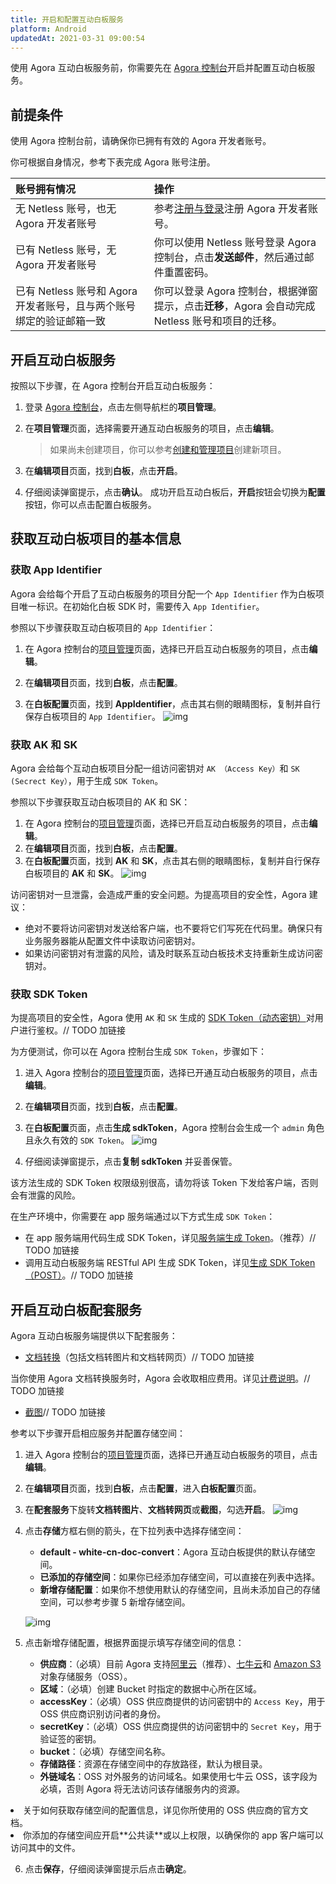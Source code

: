 ```yaml
---
title: 开启和配置互动白板服务
platform: Android
updatedAt: 2021-03-31 09:00:54
---
```


使用 Agora 互动白板服务前，你需要先在 [Agora 控制台](https://console.agora.io/#onboarding)开启并配置互动白板服务。

## 前提条件

使用 Agora 控制台前，请确保你已拥有有效的 Agora 开发者账号。

你可根据自身情况，参考下表完成 Agora 账号注册。

| 账号拥有情况                                                         | 操作                                                                                                                      |
| :------------------------------------------------------------------- | :------------------------------------------------------------------------------------------------------------------------ |
| 无 Netless 账号，也无 Agora 开发者账号                               | 参考[注册与登录](https://docs.agora.io/cn/AgoraPlatform/sign_in_and_sign_up?platform=AllPlatforms)注册 Agora 开发者账号。 |
| 已有 Netless 账号，无 Agora 开发者账号                               | 你可以使用 Netless 账号登录 Agora 控制台，点击**发送邮件**，然后通过邮件重置密码。                                        |
| 已有 Netless 账号和 Agora 开发者账号，且与两个账号绑定的验证邮箱一致 | 你可以登录 Agora 控制台，根据弹窗提示，点击**迁移**，Agora 会自动完成 Netless 账号和项目的迁移。                          |

## 开启互动白板服务

按照以下步骤，在 Agora 控制台开启互动白板服务：

1. 登录 [Agora 控制台](https://console.agora.io/)，点击左侧导航栏的**项目管理**。

2. 在**项目管理**页面，选择需要开通互动白板服务的项目，点击**编辑**。
   > 如果尚未创建项目，你可以参考[创建和管理项目](https://docs.agora.io/cn/AgoraPlatform/manage_projects?platform=AllPlatforms)创建新项目。
3. 在**编辑项目**页面，找到**白板**，点击**开启**。
4. 仔细阅读弹窗提示，点击**确认**。
   成功开启互动白板后，**开启**按钮会切换为**配置**按钮，你可以点击配置白板服务。

## 获取互动白板项目的基本信息

### 获取 App Identifier

Agora 会给每个开启了互动白板服务的项目分配一个 `App Identifier` 作为白板项目唯一标识。在初始化白板 SDK 时，需要传入 `App Identifier`。

参照以下步骤获取互动白板项目的 `App Identifier`：

1. 在 Agora 控制台的[项目管理](https://console.agora.io/projects)页面，选择已开启互动白板服务的项目，点击**编辑**。

2. 在**编辑项目**页面，找到**白板**，点击**配置**。

3. 在**白板配置**页面，找到 **AppIdentifier**，点击其右侧的眼睛图标，复制并自行保存白板项目的 `App Identifier`。
   ![img](https://confluence.agoralab.co/download/attachments/724799345/%E8%8E%B7%E5%8F%96%20App%20Identifier.png?version=1&modificationDate=1616479142269&api=v2)

### 获取 AK 和 SK

Agora 会给每个互动白板项目分配一组访问密钥对 `AK （Access Key）`和 `SK (Secrect Key）`，用于生成 `SDK Token`。

参照以下步骤获取互动白板项目的 AK 和 SK：

1. 在 Agora 控制台的[项目管理](https://console.agora.io/projects)页面，选择已开启互动白板服务的项目，点击**编辑**。
2. 在**编辑项目**页面，找到**白板**，点击**配置**。
3. 在**白板配置**页面，找到 **AK** 和 **SK**，点击其右侧的眼睛图标，复制并自行保存白板项目的 **AK** 和 **SK**。
   ![img](https://confluence.agoralab.co/download/attachments/724799345/%E5%A4%8D%E5%88%B6%20AK%20%E5%92%8C%20SK.png?version=1&modificationDate=1616479635301&api=v2)

<div class="alert note">访问密钥对一旦泄露，会造成严重的安全问题。为提高项目的安全性，Agora 建议：

- 绝对不要将访问密钥对发送给客户端，也不要将它们写死在代码里。确保只有业务服务器能从配置文件中读取访问密钥对。
- 如果访问密钥对有泄露的风险，请及时联系互动白板技术支持重新生成访问密钥对。</div>

### 获取 SDK Token

为提高项目的安全性，Agora 使用 `AK` 和 `SK` 生成的 [SDK Token（动态密钥）](https://confluence.agoralab.co/pages/viewpage.action?pageId=719455830#id-5.1互动白板Token-SDKToken)对用户进行鉴权。// TODO 加链接

为方便测试，你可以在 Agora 控制台生成 `SDK Token`，步骤如下：

1. 进入 Agora 控制台的[项目管理](https://console.agora.io/projects)页面，选择已开通互动白板服务的项目，点击**编辑**。

2. 在**编辑项目**页面，找到**白板**，点击**配置**。

3. 在**白板配置**页面，点击**生成 sdkToken**，Agora 控制台会生成一个 `admin` 角色且永久有效的 `SDK Token`。
   ![img](https://confluence.agoralab.co/download/attachments/724799345/%E7%94%9F%E6%88%90%20SDKToken.png?version=1&modificationDate=1616479816458&api=v2)

4. 仔细阅读弹窗提示，点击**复制 sdkToken** 并妥善保管。

<div class="alert note">该方法生成的 SDK Token 权限级别很高，请勿将该 Token 下发给客户端，否则会有泄露的风险。</div>

在生产环境中，你需要在 app 服务端通过以下方式生成 `SDK Token`：

- 在 app 服务端用代码生成 SDK Token，详见[服务端生成 Token](https://confluence.agoralab.co/pages/viewpage.action?pageId=713688237)。（推荐）// TODO 加链接
- 调用互动白板服务端 RESTful API 生成 SDK Token，详见[生成 SDK Token （POST）](https://confluence.agoralab.co/pages/viewpage.action?pageId=711052694#id-4.1互动白板服务端RESTfulAPI-生成SDKToken（POST）postsdktoken)。// TODO 加链接

## 开启互动白板配套服务

Agora 互动白板服务端提供以下配套服务：

- [文档转换](https://confluence.agoralab.co/pages/viewpage.action?pageId=719455841)（包括文档转图片和文档转网页）// TODO 加链接

当你使用 Agora 文档转换服务时，Agora 会收取相应费用。详见[计费说明](https://confluence.agoralab.co/pages/viewpage.action?pageId=721397156)。// TODO 加链接

- [截图](https://confluence.agoralab.co/pages/viewpage.action?pageId=711052694#id-4.1互动白板服务端RESTfulAPI-截图管理)// TODO 加链接

参考以下步骤开启相应服务并配置存储空间：

1. 进入 Agora 控制台的[项目管理](https://console.agora.io/projects)页面，选择已开通互动白板服务的项目，点击**编辑**。

2. 在**编辑项目**页面，找到**白板**，点击**配置**，进入**白板配置**页面。

3. 在**配套服务**下旋转**文档转图片**、**文档转网页**或**截图**，勾选**开启**。
   ![img](https://confluence.agoralab.co/download/attachments/724799345/%E5%BC%80%E5%90%AF%E6%96%87%E6%A1%A3%E8%BD%AC%E5%9B%BE%E7%89%87.png?version=1&modificationDate=1616480799922&api=v2)

4. 点击**存储**方框右侧的箭头，在下拉列表中选择存储空间：

   - **default - white-cn-doc-convert**：Agora 互动白板提供的默认存储空间。
   - **已添加的存储空间**：如果你已经添加存储空间，可以直接在列表中选择。
   - **新增存储配置**：如果你不想使用默认的存储空间，且尚未添加自己的存储空间，可以参考步骤 5 新增存储空间。

   ![img](https://confluence.agoralab.co/download/attachments/724799345/%E5%AD%98%E5%82%A8%E4%B8%8B%E6%8B%89%E5%88%97%E8%A1%A8.png?version=2&modificationDate=1616481459752&api=v2)

5. 点击新增存储配置，根据界面提示填写存储空间的信息：
   - **供应商**：（必填）目前 Agora 支持[阿里云](https://www.aliyun.com/product/oss)（推荐）、[七牛云](https://www.qiniu.com/products/kodo)和 [Amazon S3](https://aws.amazon.com/cn/s3/?nc2=h_m1) 对象存储服务（OSS）。
   - **区域**：（必填）创建 Bucket 时指定的数据中心所在区域。
   - **accessKey**：（必填）OSS 供应商提供的访问密钥中的 `Access Key`，用于 OSS 供应商识别访问者的身份。
   - **secretKey**：（必填）OSS 供应商提供的访问密钥中的 `Secret Key`，用于验证签的密钥。
   - **bucket**：（必填）存储空间名称。
   - **存储路径**：资源在存储空间中的存放路径，默认为根目录。
   - **外链域名**：OSS 对外服务的访问域名。如果使用七牛云 OSS，该字段为必填，否则 Agora 将无法访问该存储服务内的资源。

  <div class="alert note">
	 <li>关于如何获取存储空间的配置信息，详见你所使用的 OSS 供应商的官方文档。</li>
   <li>你添加的存储空间应开启**公共读**或以上权限，以确保你的 app 客户端可以访问其中的文件。</li>
</div>

6. 点击**保存**，仔细阅读弹窗提示后点击**确定**。
